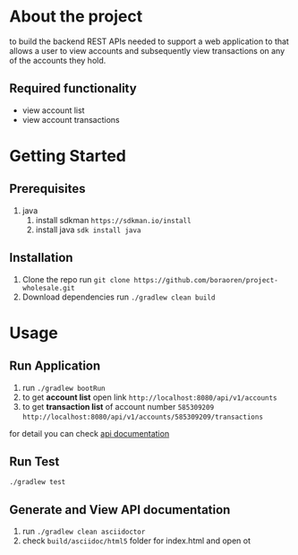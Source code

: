 # About the project

to build the backend REST APIs needed to support a web application 
to that allows a user to view accounts and subsequently view 
transactions on any of the accounts they hold.

## Required functionality

- view account list
- view account transactions

# Getting Started

## Prerequisites

1. java
    1. install sdkman `https://sdkman.io/install`
    1. install java `sdk install java`


## Installation
1. Clone the repo
run `git clone https://github.com/boraoren/project-wholesale.git`
1. Download dependencies
run `./gradlew clean build`

# Usage

## Run Application
1. run `./gradlew bootRun`
2. to get __account list__ open link 
`http://localhost:8080/api/v1/accounts`
3. to get __transaction list__ of account number `585309209` 
`http://localhost:8080/api/v1/accounts/585309209/transactions`

for detail you can check [api documentation](#generate-and-view-api-documentation)

## Run Test
`./gradlew test`

## Generate and View API documentation
1. run `./gradlew clean asciidoctor`
2. check `build/asciidoc/html5` folder for index.html 
and open ot

 


